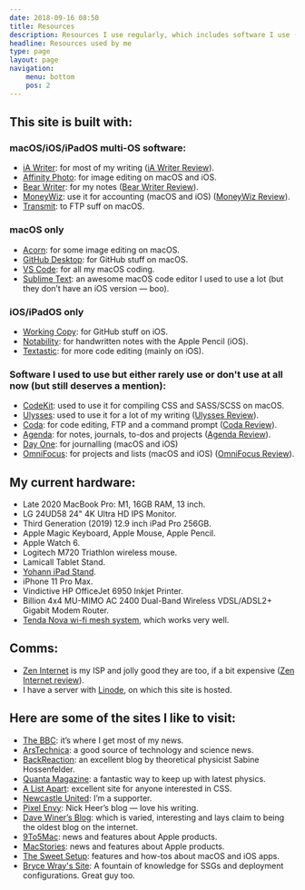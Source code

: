 ```yaml
---
date: 2018-09-16 08:50
title: Resources
description: Resources I use regularly, which includes software I use (to create this site and in general), sites I like to visit and various other addenda.
headline: Resources used by me
type: page
layout: page
navigation: 
    menu: bottom
    pos: 2
---
```

## This site is built with:

### macOS/iOS/iPadOS multi-OS software:

* [iA Writer](https://ia.net/writer): for most of my writing ([iA Writer Review](/ia-writer-review-and-changing-my-workflow/)).
* [Affinity Photo](https://affinity.serif.com/en-gb/photo/): for image editing on macOS and iOS.
* [Bear Writer](http://www.bear-writer.com): for my notes ([Bear Writer Review](/bear-writer-review-a-gorgeous-notes-app/)).
* [MoneyWiz](https://wiz.money): use it for accounting (macOS and iOS) ([MoneyWiz Review](/moneywiz-review-macosios-personal-accounting-software/)).
* [Transmit](https://panic.com/transmit/): to FTP suff on macOS.

### macOS only

* [Acorn](https://flyingmeat.com/acorn/): for some image editing on macOS.
* [GitHub Desktop](https://desktop.github.com): for GitHub stuff on macOS.
* [VS Code](https://code.visualstudio.com): for all my macOS coding.
* [Sublime Text](https://www.sublimetext.com): an awesome macOS code editor I used to use a lot (but they don’t have an iOS version — boo).

### iOS/iPadOS only

* [Working Copy](https://workingcopyapp.com): for GitHub stuff on iOS.
* [Notability](http://gingerlabs.com): for handwritten notes with the Apple Pencil (iOS).
* [Textastic](https://www.textasticapp.com): for more code editing (mainly on iOS).

### Software I used to use but either rarely use or don't use at all now (but still deserves a mention):

* [CodeKit](https://codekitapp.com): used to use it for compiling CSS and SASS/SCSS on macOS.
* [Ulysses](https://ulysses.app): used to use it for a lot of my writing ([Ulysses Review](/ulysses-review-the-best-writing-app-for-macos-and-ios/)).
* [Coda](https://panic.com/coda/): for code editing, FTP and a command prompt ([Coda Review](/coda-review-nearly-the-perfect-code-editor/)).
* [Agenda](https://agenda.com): for notes, journals, to-dos and projects ([Agenda Review](/agenda-app-review-the-golden-goose/)).
* [Day One](https://dayoneapp.com): for journalling (macOS and iOS)
* [OmniFocus](https://www.omnigroup.com/omnifocus): for projects and lists (macOS and iOS) ([OmniFocus Review](/omnifocus-review/)).

## My current hardware:

* Late 2020 MacBook Pro: M1, 16GB RAM, 13 inch.
* LG 24UD58 24" 4K Ultra HD IPS Monitor.
* Third Generation (2019) 12.9 inch iPad Pro 256GB.
* Apple Magic Keyboard, Apple Mouse, Apple Pencil.
* Apple Watch 6.
* Logitech M720 Triathlon wireless mouse.
* Lamicall Tablet Stand.
* [Yohann iPad Stand](/yohann-ipad-stand-review).
* iPhone 11 Pro Max.
* Vindictive HP OfficeJet 6950 Inkjet Printer.
* Billion 4x4 MU-MIMO AC 2400 Dual-Band Wireless VDSL/ADSL2+ Gigabit Modem Router.
* [Tenda Nova wi-fi mesh system](/tenda-nova-mesh-wifi-review), which works very well.

## Comms:

* [Zen Internet](https://www.zen.co.uk) is my ISP and jolly good they are too, if a bit expensive ([Zen Internet review](/zen-internet-review-after-9-years)).
* I have a server with [Linode](https://linode.com), on which this site is hosted.

## Here are some of the sites I like to visit:

* [The BBC](http://bbc.co.uk): it’s where I get most of my news.
* [ArsTechnica](http://arstechnica.co.uk): a good source of technology and science news.
* [BackReaction](http://backreaction.blogspot.co.uk): an excellent blog by theoretical physicist Sabine Hossenfelder.
* [Quanta Magazine](https://www.quantamagazine.org): a fantastic way to keep up with latest physics.
* [A List Apart](https://alistapart.com): excellent site for anyone interested in CSS.
* [Newcastle United](https://www.nufc.co.uk): I’m a supporter.
* [Pixel Envy](https://pxlnv.com): Nick Heer’s blog — love his writing.
* [Dave Winer’s Blog](http://scripting.com): which is varied, interesting and lays claim to being the oldest blog on the internet.
* [9To5Mac](https://9to5mac.com): news and features about Apple products.
* [MacStories](https://www.macstories.net/): news and features about Apple products.
* [The Sweet Setup](https://thesweetsetup.com): features and how-tos about macOS and iOS apps.
* [Bryce Wray's Site](https://brycewray.com): A fountain of knowledge for SSGs and deployment configurations. Great guy too.